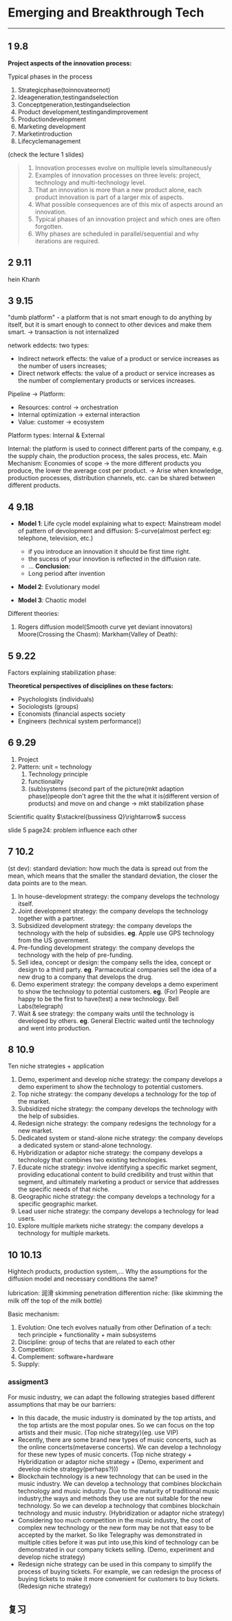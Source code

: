 # Emerging and Breakthrough Tech

---

## 1 9.8

**Project aspects of the innovation process:**

Typical phases in the process

1. Strategicphase(toinnovateornot)
2. Ideageneration,testingandselection
3. Conceptgeneration,testingandselection
4. Product development,testingandimprovement
5. Productiondevelopment
6. Marketing development
7. Marketintroduction
8. Lifecyclemanagement

(check the lecture 1 slides)

> 1. Innovation processes evolve on multiple levels simultaneously
> 2. Examples of innovation processes on three levels: project, technology and multi-technology level.
> 3. That an innovation is more than a new product alone, each product innovation is part of a larger mix of aspects.
> 4. What possible consequences are of this mix of aspects around an innovation.
> 5. Typical phases of an innovation project and which ones are often forgotten.
> 6. Why phases are scheduled in parallel/sequential and why iterations are required.

## 2 9.11

hein Khanh

## 3 9.15

"dumb platform" - a platform that is not smart enough to do anything by itself, but it is smart enough to connect to other devices and make them smart.
-> transaction is not internalized

network eddects: two types:

* Indirect network effects: the value of a product or service increases as the number of users increases;
* Direct network effects: the value of a product or service increases as the number of complementary products or services increases.

Pipeline -> Platform:

* Resources: control -> orchestration
* Internal optimization -> external interaction
* Value: customer -> ecosystem

Platform types:
Internal & External

Internal: the platform is used to connect different parts of the company, e.g. the supply chain, the production process, the sales process, etc.
Main Mechanism: Economies of scope
-> the more different products you produce, the lower the average cost per product.
-> Arise when knowledge, production processes, distribution channels, etc. can be shared between different products.

## 4 9.18

* **Model 1**: Life cycle model explaining what to expect:
  Mainstream model of pattern of devolopment and diffusion: S-curve(almost perfect eg: telephone, television, etc.)
  * if you introduce an innovation it should be first time right.
  * the sucess of your innovtion is reflected in the diffusion rate.
  * ...
  **Conclusion**:
  * Long period after invention


* **Model 2**: Evolutionary model
  
* **Model 3**: Chaotic model

Different theories:
1. Rogers diffusion model(Smooth curve yet deviant innovators)
    Moore(Crossing the Chasm): 
    Markham(Valley of Death):


## 5 9.22

Factors explaining stabilization phase:

**Theoretical perspectives of disciplines on these factors:**

* Psychologists (individuals)
* Sociologists (groups)
* Economists (financial aspects society
* Engineers (technical system performance))


## 6 9.29

1. Project
2. Pattern:
  unit = technology
    1. Technology principle
    2. functionality
    3. (sub)systems
(second part of the picture(mkt adaption phase))people don't agree thit the the what it is(different version of products) and move on and change $\rightarrow$ mkt stabilization phase

Scientific quality $\stackrel{bussiness Q}\rightarrow$ success

slide 5 page24: problem influence each other


## 7 10.2

(st dev): standard deviation: how much the data is spread out from the mean, which means that the smaller the standard deviation, the closer the data points are to the mean.

1. In house-development strategy: the company develops the technology itself.
2. Joint development strategy: the company develops the technology together with a partner.
3. Subsidized development strategy: the company develops the technology with the help of subsidies.
**eg**. Apple use GPS technology from the US government.
4. Pre-funding development strategy: the company develops the technology with the help of pre-funding.
5. Sell idea, concept or design: the company sells the idea, concept or design to a third party.
**eg**. Parmaceutical companies sell the idea of a new drug to a company that develops the drug.
6. Demo experiment strategy: the company develops a demo experiment to show the technology to potential customers.
**eg**. (For) People are happy to be the first to have(test) a new technology. Bell Labs(telegraph)
7. Wait & see strategy: the company waits until the technology is developed by others.
**eg**. General Electric waited until the technology and went into production.


## 8 10.9

Ten niche strategies + application

1. Demo, experiment and develop niche strategy: the company develops a demo experiment to show the technology to potential customers.
2. Top niche strategy: the company develops a technology for the top of the market.
3. Subsidized niche strategy: the company develops the technology with the help of subsidies.
4. Redesign niche strategy: the company redesigns the technology for a new market.
5. Dedicated system or stand-alone niche strategy: the company develops a dedicated system or stand-alone technology.
6. Hybridization or adaptor niche strategy: the company develops a technology that combines two existing technologies.
7. Educate niche strategy:  involve identifying a specific market segment, providing educational content to build credibility and trust within that segment, and ultimately marketing a product or service that addresses the specific needs of that niche.
8. Geographic niche strategy: the company develops a technology for a specific geographic market.
9. Lead user niche strategy: the company develops a technology for lead users.
10. Explore multiple markets niche strategy: the company develops a technology for multiple markets.


## 10 10.13

Hightech products, production system,...
Why the assumptions for the diffusion model and necessary conditions the same?


lubrication: 润滑
skimming penetration differention niche:
(like skimming the milk off the top of the milk bottle)

Basic mechanism:

1. Evolution: One tech evolves natually from other
Defination of a tech: tech principle + functionality + main subsystems
2. Discipline: group of techs that are related to each other
3. Competition: 
4. Complement: software+hardware
5. Supply:


### assigment3

For music industry, we can adapt the following strategies based different assumptions that may be our barriers:

* In this dacade, the music industry is dominated by the top artists, and the top artists are the most popular ones. So we can focus on the top artists and their music. (Top niche strategy)(eg. use VIP)
* Recently, there are some brand new types of music concerts, such as the online concerts(metaverse concerts). We can develop a technology for these new types of music concerts. (Top niche strategy + Hybridization or adaptor niche strategy + (Demo, experiment and develop niche strategy(perhaps?)))
* Blockchain technology is a new technology that can be used in the music industry. We can develop a technology that combines blockchain technology and music industry. Due to the maturity of traditional music industry,the ways and methods they use are not suitable for the new technology. So we can develop a technology that combines blockchain technology and music industry. (Hybridization or adaptor niche strategy) 
* Considering too much competition in the music industry, the cost of complex new technology or the new form may be not that easy to be accepted by the market. So like Telegraphy was demonstrated in multiple cities before it was put into use,this kind of technology can be demonstrated in our company tickets selling. (Demo, experiment and develop niche strategy)
* Redesign niche strategy can be used in this company to simplify the process of buying tickets. For example, we can redesign the process of buying tickets to make it more convenient for customers to buy tickets. (Redesign niche strategy)



## 复习



